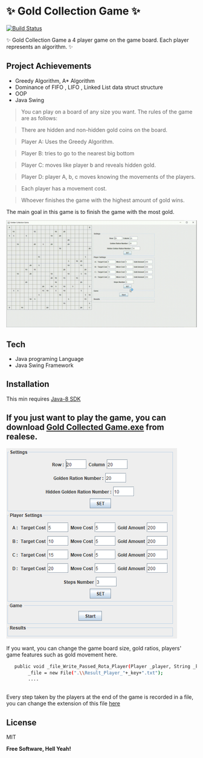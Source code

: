 # ✨ Gold Collection Game ✨


[![Build Status](https://travis-ci.org/joemccann/dillinger.svg?branch=master)]()

✨ Gold Collection Game a 4 player game on the game board. Each player represents an algorithm. ✨
## Project Achievements

- Greedy Algorithm, A* Algorithm
- Dominance of FIFO , LIFO , Linked List data struct structure
- OOP 
- Java Swing

> You can play on a board of any size you want. The rules of the game are as follows:

> There are hidden and non-hidden gold coins on the board.

> Player A: Uses the Greedy Algorithm.

> Player B: tries to go to the nearest big bottom

> Player C: moves like player b and reveals hidden gold.

> Player D: player A, b, c moves knowing the movements of the players.

>  Each player has a movement cost.

> Whoever finishes the game with the highest amount of gold wins.


The main goal in this game is to finish the game with the most gold.

![Game_Gif](https://github.com/suleymanayaz/Gold-Collection-Game/blob/master/Example_Images/readmeImages/_game.gif)



## Tech

- Java programing Language
- Java Swing Framework


## Installation
This min requires [Java-8 SDK](https://www.oracle.com/tr/java/technologies/javase/javase8-archive-downloads.html)

## If you just want to play the game, you can download [Gold Collected Game.exe](https://github.com/suleymanayaz/Gold-Collection-Game/releases/tag/v1.0.0) from realese.



![Game_Settings](/Example_Images/readmeImages/game_settings.PNG)

If you want, you can change the game board size, gold ratios, players' game features such as gold movement here.



```sh
   public void _file_Write_Passed_Rota_Player(Player _player, String _key){
        _file = new File(".\\Result_Player_"+_key+".txt");
        ....
        
```
Every step taken by the players at the end of the game is recorded in a file, you can change the extension of this file [here](/src/main/Board.java)

## License

MIT

**Free Software, Hell Yeah!**
